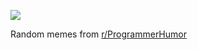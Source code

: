 ![](https://preview.redd.it/r8zpd7co2fmf1.png?width=640&crop=smart&auto=webp&s=9d4630a9898a7b4e351ab1e6dcebf3052e925fce)

 Random memes from [r/ProgrammerHumor](https://www.reddit.com/r/ProgrammerHumor/)
